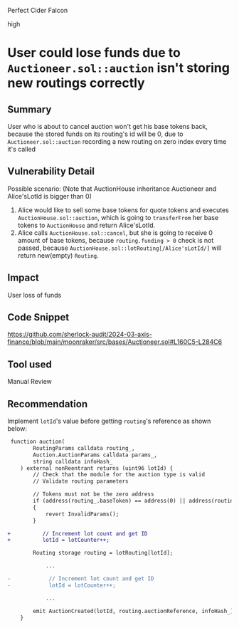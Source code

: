 Perfect Cider Falcon

high

# User could lose funds due to `Auctioneer.sol::auction` isn't storing new routings correctly

## Summary
User who is about to cancel auction won't get his base tokens back, because the stored funds on its routing's id will be 0, due to `Auctioneer.sol::auction` recording a new routing on zero index every time it's called

## Vulnerability Detail
Possible scenario:
(Note that AuctionHouse inheritance Auctioneer and Alice'sLotId is bigger than 0)
1. Alice would like to sell some base tokens for quote tokens and executes `AuctionHouse.sol::auction`, which is going to `transferFrom` her base tokens to `AuctionHouse` and return Alice'sLotId.
2. Alice calls `AuctionHouse.sol::cancel`, but she is going to receive 0 amount of base tokens, because `routing.funding > 0` check is not passed, because `AuctionHouse.sol::lotRouting[/Alice'sLotId/]` will return new(empty) `Routing`.

## Impact
User loss of funds

## Code Snippet
https://github.com/sherlock-audit/2024-03-axis-finance/blob/main/moonraker/src/bases/Auctioneer.sol#L160C5-L284C6

## Tool used

Manual Review

## Recommendation
Implement `lotId`'s value before getting `routing`'s reference as shown below:
```diff
 function auction(
        RoutingParams calldata routing_,
        Auction.AuctionParams calldata params_,
        string calldata infoHash_
    ) external nonReentrant returns (uint96 lotId) {
        // Check that the module for the auction type is valid
        // Validate routing parameters

        // Tokens must not be the zero address
        if (address(routing_.baseToken) == address(0) || address(routing_.quoteToken) == address(0))
        {
            revert InvalidParams();
        }

+          // Increment lot count and get ID
+          lotId = lotCounter++;

        Routing storage routing = lotRouting[lotId];

            ...

-            // Increment lot count and get ID
-            lotId = lotCounter++;

            ...

        emit AuctionCreated(lotId, routing.auctionReference, infoHash_);
    }
```
